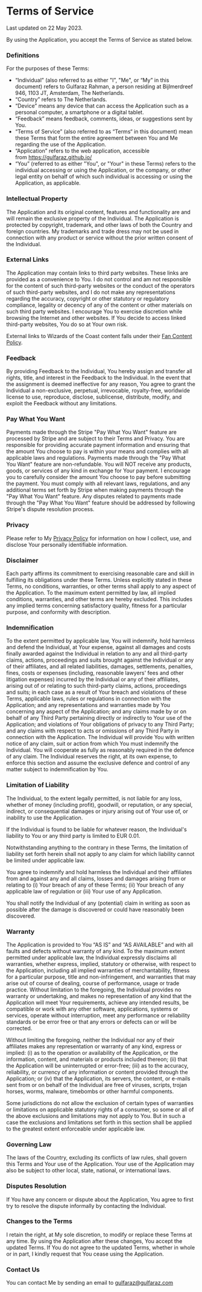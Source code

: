 # Terms of Service

Last updated on 22 May 2023.

By using the Application, you accept the Terms of Service as stated below.

### Definitions

For the purposes of these Terms:

-   “Individual” (also referred to as either "I”, "Me", or “My” in this document) refers to Gulfaraz Rahman, a person residing at Bijlmerdreef 946, 1103 JT, Amsterdam, The Netherlands.
-   “Country” refers to The Netherlands.
-   “Device” means any device that can access the Application such as a personal computer, a smartphone or a digital tablet.
-   “Feedback” means feedback, comments, ideas, or suggestions sent by You.
-   “Terms of Service” (also referred to as “Terms“ in this document) mean these Terms that form the entire agreement between You and Me regarding the use of the Application.
-   “Application” refers to the web application, accessible from https://gulfaraz.github.io/
-   “You” (referred to as either "You", or "Your" in these Terms) refers to the individual accessing or using the Application, or the company, or other legal entity on behalf of which such individual is accessing or using the Application, as applicable.

### Intellectual Property

The Application and its original content, features and functionality are and will remain the exclusive property of the Individual. The Application is protected by copyright, trademark, and other laws of both the Country and foreign countries. My trademarks and trade dress may not be used in connection with any product or service without the prior written consent of the Individual.

### External Links

The Application may contain links to third party websites. These links are provided as a convenience to You. I do not control and am not responsible for the content of such third-party websites or the conduct of the operators of such third-party websites, and I do not make any representations regarding the accuracy, copyright or other statutory or regulatory compliance, legality or decency of any of the content or other materials on such third party websites. I encourage You to exercise discretion while browsing the Internet and other websites. If You decide to access linked third-party websites, You do so at Your own risk.

External links to Wizards of the Coast content falls under their [Fan Content Policy](https://company.wizards.com/en/legal/fancontentpolicy).

### Feedback

By providing Feedback to the Individual, You hereby assign and transfer all rights, title, and interest in the Feedback to the Individual. In the event that the assignment is deemed ineffective for any reason, You agree to grant the Individual a non-exclusive, perpetual, irrevocable, royalty-free, worldwide license to use, reproduce, disclose, sublicense, distribute, modify, and exploit the Feedback without any limitations.

### Pay What You Want

Payments made through the Stripe "Pay What You Want" feature are processed by Stripe and are subject to their Terms and Privacy. You are responsible for providing accurate payment information and ensuring that the amount You choose to pay is within your means and complies with all applicable laws and regulations. Payments made through the "Pay What You Want" feature are non-refundable. You will NOT receive any products, goods, or services of any kind in exchange for Your payment. I encourage you to carefully consider the amount You choose to pay before submitting the payment. You must comply with all relevant laws, regulations, and any additional terms set forth by Stripe when making payments through the "Pay What You Want" feature. Any disputes related to payments made through the "Pay What You Want" feature should be addressed by following Stripe's dispute resolution process.

### Privacy

Please refer to My [Privacy Policy](/#/privacy) for information on how I collect, use, and disclose Your personally identifiable information.

### Disclaimer

Each party affirms its commitment to exercising reasonable care and skill in fulfilling its obligations under these Terms. Unless explicitly stated in these Terms, no conditions, warranties, or other terms shall apply to any aspect of the Application. To the maximum extent permitted by law, all implied conditions, warranties, and other terms are hereby excluded. This includes any implied terms concerning satisfactory quality, fitness for a particular purpose, and conformity with description.

### Indemnification

To the extent permitted by applicable law, You will indemnify, hold harmless and defend the Individual, at Your expense, against all damages and costs finally awarded against the Individual in relation to any and all third-party claims, actions, proceedings and suits brought against the Individual or any of their affiliates, and all related liabilities, damages, settlements, penalties, fines, costs or expenses (including, reasonable lawyers' fees and other litigation expenses) incurred by the Individual or any of their affiliates, arising out of or relating to such third-party claims, actions, proceedings and suits; in each case as a result of Your breach and violations of these Terms, applicable laws, rules or regulations in connection with the Application; and any representations and warranties made by You concerning any aspect of the Application; and any claims made by or on behalf of any Third Party pertaining directly or indirectly to Your use of the Application; and violations of Your obligations of privacy to any Third Party; and any claims with respect to acts or omissions of any Third Party in connection with the Application. The Individual will provide You with written notice of any claim, suit or action from which You must indemnify the Individual. You will cooperate as fully as reasonably required in the defence of any claim. The Individual reserves the right, at its own expense, to enforce this section and assume the exclusive defence and control of any matter subject to indemnification by You.

### Limitation of Liability

The Individual, to the extent legally permitted, is not liable for any loss, whether of money (including profit), goodwill, or reputation, or any special, indirect, or consequential damages or injury arising out of Your use of, or inability to use the Application.

If the Individual is found to be liable for whatever reason, the Individual's liability to You or any third party is limited to EUR 0.01.

Notwithstanding anything to the contrary in these Terms, the limitation of liability set forth herein shall not apply to any claim for which liability cannot be limited under applicable law.

You agree to indemnify and hold harmless the Individual and their affiliates from and against any and all claims, losses and damages arising from or relating to (i) Your breach of any of these Terms; (ii) Your breach of any applicable law of regulation or (iii) Your use of any Application.

You shall notify the Individual of any (potential) claim in writing as soon as possible after the damage is discovered or could have reasonably been discovered.

### Warranty

The Application is provided to You “AS IS” and “AS AVAILABLE” and with all faults and defects without warranty of any kind. To the maximum extent permitted under applicable law, the Individual expressly disclaims all warranties, whether express, implied, statutory or otherwise, with respect to the Application, including all implied warranties of merchantability, fitness for a particular purpose, title and non-infringement, and warranties that may arise out of course of dealing, course of performance, usage or trade practice. Without limitation to the foregoing, the Individual provides no warranty or undertaking, and makes no representation of any kind that the Application will meet Your requirements, achieve any intended results, be compatible or work with any other software, applications, systems or services, operate without interruption, meet any performance or reliability standards or be error free or that any errors or defects can or will be corrected.

Without limiting the foregoing, neither the Individual nor any of their affiliates makes any representation or warranty of any kind, express or implied: (i) as to the operation or availability of the Application, or the information, content, and materials or products included thereon; (ii) that the Application will be uninterrupted or error-free; (iii) as to the accuracy, reliability, or currency of any information or content provided through the Application; or (iv) that the Application, its servers, the content, or e-mails sent from or on behalf of the Individual are free of viruses, scripts, trojan horses, worms, malware, timebombs or other harmful components.

Some jurisdictions do not allow the exclusion of certain types of warranties or limitations on applicable statutory rights of a consumer, so some or all of the above exclusions and limitations may not apply to You. But in such a case the exclusions and limitations set forth in this section shall be applied to the greatest extent enforceable under applicable law.

### Governing Law

The laws of the Country, excluding its conflicts of law rules, shall govern this Terms and Your use of the Application. Your use of the Application may also be subject to other local, state, national, or international laws.

### Disputes Resolution

If You have any concern or dispute about the Application, You agree to first try to resolve the dispute informally by contacting the Individual.

### Changes to the Terms

I retain the right, at My sole discretion, to modify or replace these Terms at any time. By using the Application after these changes, You accept the updated Terms. If You do not agree to the updated Terms, whether in whole or in part, I kindly request that You cease using the Application.

### Contact Us

You can contact Me by sending an email to gulfaraz@gulfaraz.com
